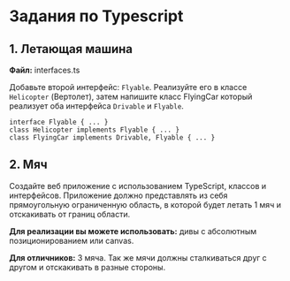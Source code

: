 # Задания по Typescript

## 1. Летающая машина
**Файл:** interfaces.ts

Добавьте второй интерфейс: `Flyable`. Реализуйте его в классе `Helicopter` (Вертолет), затем напишите класс FlyingCar который реализует оба интерфейса `Drivable` и `Flyable`.

```
interface Flyable { ... }
class Helicopter implements Flyable { ... }
class FlyingCar implements Drivable, Flyable { ... }
```

## 2. Мяч

Создайте веб приложение с использованием TypeScript, классов и интерфейсов.
Приложение должно представлять из себя прямоугольную ограниченную область,
в которой будет летать 1 мяч и отскакивать от границ области.

**Для реализации вы можете использовать:** дивы с абсолютным позиционированием или canvas.

**Для отличников:**
3 мяча.
Так же мячи должны сталкиваться друг с другом и отскакивать в разные стороны.

